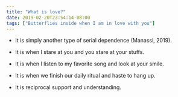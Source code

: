 ```yaml
---
title: "What is love?"
date: 2019-02-20T23:54:14-08:00
tags: ["Butterflies inside when I am in love with you"]
---
```

 - It is simply another type of serial dependence (Manassi, 2019).

 - It is when I stare at you and you stare at your stuffs.

 - It is when I listen to my favorite song and look at your smile.

 - It is when we finish our daily ritual and haste to hang up.

 - It is reciprocal support and understanding.  